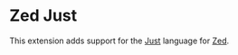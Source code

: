 # Zed Just

This extension adds support for the [Just](https://just.systems/man/en/) language for [Zed]([zed.dev](https://zed.dev)https://zed.dev).

